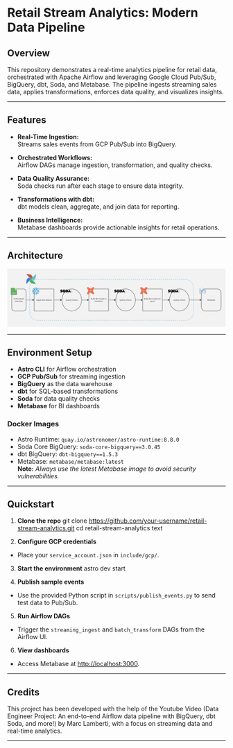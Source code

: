 # Retail Stream Analytics: Modern Data Pipeline

## Overview

This repository demonstrates a real-time analytics pipeline for retail data, orchestrated with Apache Airflow and leveraging Google Cloud Pub/Sub, BigQuery, dbt, Soda, and Metabase. The pipeline ingests streaming sales data, applies transformations, enforces data quality, and visualizes insights.

---

## Features

- **Real-Time Ingestion:**  
  Streams sales events from GCP Pub/Sub into BigQuery.

- **Orchestrated Workflows:**  
  Airflow DAGs manage ingestion, transformation, and quality checks.

- **Data Quality Assurance:**  
  Soda checks run after each stage to ensure data integrity.

- **Transformations with dbt:**  
  dbt models clean, aggregate, and join data for reporting.

- **Business Intelligence:**  
  Metabase dashboards provide actionable insights for retail operations.

---

## Architecture

![Architecture Diagram](Architecture_Diagram.png) 

---

## Environment Setup

- **Astro CLI** for Airflow orchestration
- **GCP Pub/Sub** for streaming ingestion
- **BigQuery** as the data warehouse
- **dbt** for SQL-based transformations
- **Soda** for data quality checks
- **Metabase** for BI dashboards

### Docker Images

- Astro Runtime: `quay.io/astronomer/astro-runtime:8.8.0`
- Soda Core BigQuery: `soda-core-bigquery==3.0.45`
- dbt BigQuery: `dbt-bigquery==1.5.3`
- Metabase: `metabase/metabase:latest`  
  **Note:** _Always use the latest Metabase image to avoid security vulnerabilities._

---

## Quickstart

1. **Clone the repo**
git clone https://github.com/your-username/retail-stream-analytics.git
cd retail-stream-analytics
text

2. **Configure GCP credentials**
- Place your `service_account.json` in `include/gcp/`.

3. **Start the environment**
astro dev start

4. **Publish sample events**
- Use the provided Python script in `scripts/publish_events.py` to send test data to Pub/Sub.

5. **Run Airflow DAGs**
- Trigger the `streaming_ingest` and `batch_transform` DAGs from the Airflow UI.

6. **View dashboards**
- Access Metabase at [http://localhost:3000](http://localhost:3000).

---

## Credits

This project has been developed with the help of the Youtube Video (Data Engineer Project: An end-to-end Airflow data pipeline with BigQuery, dbt Soda, and more!) by Marc Lamberti, with a focus on streaming data and real-time analytics.

---
